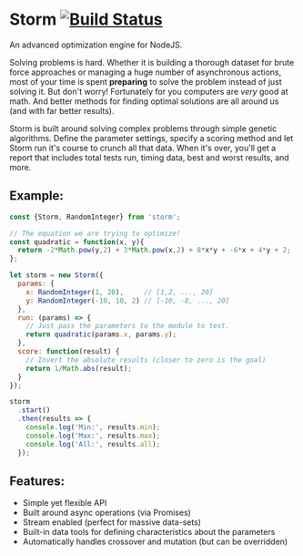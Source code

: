 # Storm [![Build Status](https://travis-ci.org/JimmyBoh/storm.svg?branch=master)](https://travis-ci.org/JimmyBoh/storm)
An advanced optimization engine for NodeJS.

Solving problems is hard.
Whether it is building a thorough dataset for brute force approaches or managing a huge number of asynchronous actions, most of your time is spent **preparing** to solve the problem instead of just solving it.
But don't worry! Fortunately for you computers are _very_ good at math.
And better methods for finding optimal solutions are all around us (and with far better results).

Storm is built around solving complex problems through simple genetic algorithms.
Define the parameter settings, specify a scoring method and let Storm run it's course to crunch all that data.
When it's over, you'll get a report that includes total tests run, timing data, best and worst results, and more.


## Example:

```js
const {Storm, RandomInteger} from 'storm';

// The equation we are trying to optimize!
const quadratic = function(x, y){
  return -2*Math.pow(y,2) + 3*Math.pow(x,2) + 8*x*y + -6*x + 4*y + 2;
};

let storm = new Storm({
  params: {
    x: RandomInteger(1, 20),     // [1,2, ..., 20]
    y: RandomInteger(-10, 10, 2) // [-10, -8, ..., 20]
  },
  run: (params) => {
    // Just pass the parameters to the module to test.
    return quadratic(params.x, params.y);
  },
  score: function(result) {
    // Invert the absolute results (closer to zero is the goal)
    return 1/Math.abs(result);
  }
});

storm
  .start()
  .then(results => {
    console.log('Min:', results.min);
    console.log('Max:', results.max);
    console.log('All:', results.all);
  });
```


## Features:
 - Simple yet flexible API
 - Built around async operations (via Promises)
 - Stream enabled (perfect for massive data-sets)
 - Built-in data tools for defining characteristics about the parameters
 - Automatically handles crossover and mutation (but can be overridden)